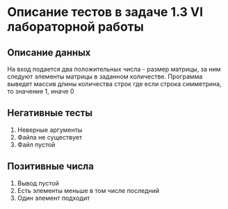 # Описание тестов в задаче 1.3 VI лабораторной работы
## Описание данных
На вход подается два положительных числа - размер матрицы, за ним следуют элементы матрицы в заданном количестве. Программа выведет массив длины количества строк где если строка симметрина, то значение 1, иначе 0
## Негативные тесты
1. Неверные аргументы
2. Файла не существует
3. Файл пустой
## Позитивные числа
1. Вывод пустой
2. Есть элементы меньше в том числе последний
3. Один элемент подходит
